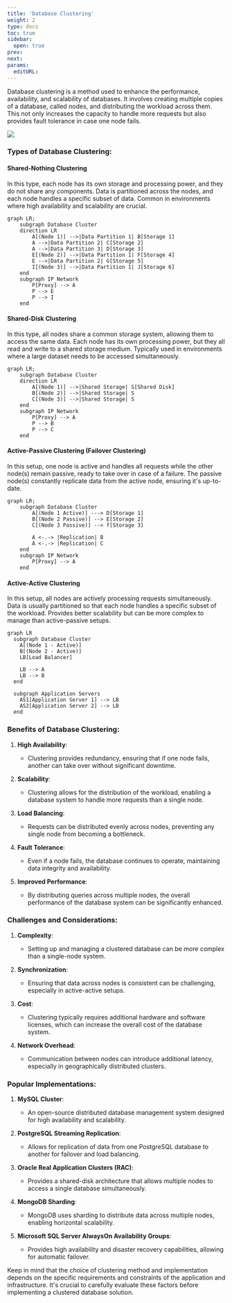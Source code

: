 ```yaml
---
title: 'Database Clustering'
weight: 2
type: docs
toc: true
sidebar:
  open: true
prev: 
next:
params:
  editURL:
---
```


Database clustering is a method used to enhance the performance, availability, and scalability of databases. It involves creating multiple copies of a database, called nodes, and distributing the workload across them. This not only increases the capacity to handle more requests but also provides fault tolerance in case one node fails.

![](/dev-docs/database/clustering.png)

### Types of Database Clustering:

#### Shared-Nothing Clustering

In this type, each node has its own storage and processing power, and they do not share any components. Data is partitioned across the nodes, and each node handles a specific subset of data. Common in environments where high availability and scalability are crucial.

```mermaid
graph LR;
    subgraph Database Cluster
    direction LR
        A[(Node 1)] -->|Data Partition 1| B[Storage 1]
        A -->|Data Partition 2| C[Storage 2]
        A -->|Data Partition 3| D[Storage 3]
        E[(Node 2)] -->|Data Partition 1| F[Storage 4]
        E -->|Data Partition 2| G[Storage 5]
        I[(Node 3)] -->|Data Partition 1| J[Storage 6]
    end
    subgraph IP Network
        P[Proxy] --> A
        P --> E
        P --> I
    end
```

#### Shared-Disk Clustering

In this type, all nodes share a common storage system, allowing them to access the same data. Each node has its own processing power, but they all read and write to a shared storage medium. Typically used in environments where a large dataset needs to be accessed simultaneously.

```mermaid
graph LR;
    subgraph Database Cluster
    direction LR
        A[(Node 1)] -->|Shared Storage| S[Shared Disk]
        B[(Node 2)] -->|Shared Storage| S
        C[(Node 3)] -->|Shared Storage| S
    end
    subgraph IP Network
        P[Proxy] --> A
        P --> B
        P --> C
    end

```

#### Active-Passive Clustering (Failover Clustering)
In this setup, one node is active and handles all requests while the other node(s) remain passive, ready to take over in case of a failure. The passive node(s) constantly replicate data from the active node, ensuring it's up-to-date.

```mermaid
graph LR;
    subgraph Database Cluster
        A[(Node 1 Active)] ---> D[Storage 1]
        B[(Node 2 Passive)] --> E[Storage 2]
        C[(Node 3 Passive)] --> f[Storage 3]

        A <-.-> |Replication| B
        A <-.-> |Replication| C
    end
    subgraph IP Network
        P[Proxy] --> A
    end
```

#### Active-Active Clustering
In this setup, all nodes are actively processing requests simultaneously. Data is usually partitioned so that each node handles a specific subset of the workload. Provides better scalability but can be more complex to manage than active-passive setups.

```mermaid
graph LR
  subgraph Database Cluster
    A[(Node 1 - Active)]
    B[(Node 2 - Active)]
    LB[Load Balancer]

    LB --> A
    LB --> B
  end

  subgraph Application Servers
    AS1[Application Server 1] --> LB
    AS2[Application Server 2] --> LB
  end
```

### Benefits of Database Clustering:

1. **High Availability**:
   - Clustering provides redundancy, ensuring that if one node fails, another can take over without significant downtime.

2. **Scalability**:
   - Clustering allows for the distribution of the workload, enabling a database system to handle more requests than a single node.

3. **Load Balancing**:
   - Requests can be distributed evenly across nodes, preventing any single node from becoming a bottleneck.

4. **Fault Tolerance**:
   - Even if a node fails, the database continues to operate, maintaining data integrity and availability.

5. **Improved Performance**:
   - By distributing queries across multiple nodes, the overall performance of the database system can be significantly enhanced.

### Challenges and Considerations:

1. **Complexity**:
   - Setting up and managing a clustered database can be more complex than a single-node system.

2. **Synchronization**:
   - Ensuring that data across nodes is consistent can be challenging, especially in active-active setups.

3. **Cost**:
   - Clustering typically requires additional hardware and software licenses, which can increase the overall cost of the database system.

4. **Network Overhead**:
   - Communication between nodes can introduce additional latency, especially in geographically distributed clusters.

### Popular Implementations:

1. **MySQL Cluster**:
   - An open-source distributed database management system designed for high availability and scalability.

2. **PostgreSQL Streaming Replication**:
   - Allows for replication of data from one PostgreSQL database to another for failover and load balancing.

3. **Oracle Real Application Clusters (RAC)**:
   - Provides a shared-disk architecture that allows multiple nodes to access a single database simultaneously.

4. **MongoDB Sharding**:
   - MongoDB uses sharding to distribute data across multiple nodes, enabling horizontal scalability.

5. **Microsoft SQL Server AlwaysOn Availability Groups**:
   - Provides high availability and disaster recovery capabilities, allowing for automatic failover.

Keep in mind that the choice of clustering method and implementation depends on the specific requirements and constraints of the application and infrastructure. It's crucial to carefully evaluate these factors before implementing a clustered database solution.